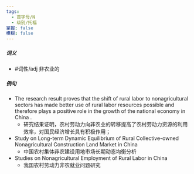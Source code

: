 ```yaml
---
tags:
  - 首字母/N
  - 级别/托福
掌握: false
模糊: false
---
```

##### 词义
- #词性/adj  非农业的
##### 例句
- The research result proves that the shift of rural labor to nonagricultural sectors has made better use of rural labor resources possible and therefore plays a positive role in the growth of the national economy in China .
	- 研究结果证明，农村劳动力向非农业的转移提高了农村劳动力资源的利用效率，对国民经济增长具有积极作用；
- Study on Long-term Dynamic Equilibrium of Rural Collective-owned Nonagricultural Construction Land Market in China
	- 中国农村集体非农建设用地市场长期动态均衡分析
- Studies on Nonagricultural Employment of Rural Labor in China
	- 我国农村劳动力非农就业问题研究
